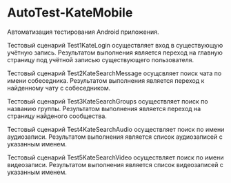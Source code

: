 # AutoTest-KateMobile

Автоматизация тестирования Android приложения.

Тестовый сценарий Test1KateLogin осуществляет вход в существующую учётную запись. Результатом выполнения является переход на главную страницу под учётной записью существующего пользователя.

Тестовый сценарий Test2KateSearchMessage осущсвляет поиск чата по имени собеседника. Результатом выполнения является переход к найденному чату с собеседником.

Тестовый сценарий Test3KateSearchGroups осуществляет поиск по названию группы. Результатом выполнения является переход на страницу найденого сообщества.

Тестовый сценарий Test4KateSearchAudio осуществляет поиск по имени аудиозаписи. Результатом выполнения является список аудиозаписей с указанным именем.

Тестовый сценарий Test5KateSearchVideo осуществляет поиск по имени видеозаписи. Результатом выполнения является список видеозаписей с указанным именем.
